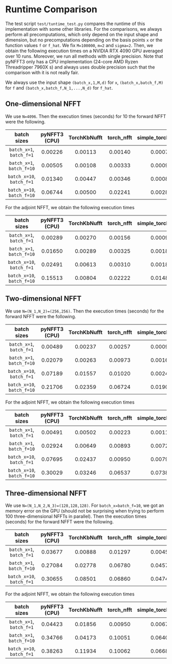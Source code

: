 # Runtime Comparison

The test script `test/tuntime_test.py` compares the runtime of this implementation with some other libraries.
For the comparisons, we always perform all precomputations, which only depend on the input shape and dimension,
but no precomputations depending on the basis points `x` or the function values `f` or `f_hat`.
We fix `M=100000`, `m=2` and `sigma=2`. Then, we obtain the following execution times on a NVIDIA RTX 4090 GPU averaged over 10 runs. 
Moreover, we run all methods with single precision. Note that pyNFFT3 only has a CPU implementation (24-core AMD Ryzen Threadripper 7960X s) and
always uses double precision such that the comparison with it is not really fair.

We always use the input shape `(batch_x,1,M,d)` for `x`, `(batch_x,batch_f,M)` for `f` and `(batch_x,batch_f,N_1,...,N_d)` for `f_hat`.

## One-dimensional NFFT

We use `N=4096`. Then the execution times (seconds) for 10 the forward NFFT were the following.

| batch sizes | pyNFFT3 (CPU) | TorchKbNufft | torch_nfft | simple_torch_NFFT |
| :---: | :---: | :---: | :---: | :---: |
| `batch_x=1`, `batch_f=1` | 0.00226 | 0.00113 | 0.00140 | 0.00078 |
| `batch_x=1`, `batch_f=10` | 0.00505 | 0.00108 | 0.00333 | 0.00096 |
| `batch_x=10`, `batch_f=1` | 0.01340 | 0.00447 | 0.00346 | 0.00085 |
| `batch_x=10`, `batch_f=10` | 0.06744 | 0.00500 | 0.02241 | 0.00288 |

For the adjoint NFFT, we obtain the following execution times

| batch sizes | pyNFFT3 (CPU) | TorchKbNufft | torch_nfft | simple_torch_NFFT |
| :---: | :---: | :---: | :---: | :---: |
| `batch_x=1`, `batch_f=1` | 0.00289 | 0.00270 | 0.00156 | 0.00091 |
| `batch_x=1`, `batch_f=10` | 0.01650 | 0.00289 | 0.00325 | 0.00183 |
| `batch_x=10`, `batch_f=1` | 0.02491 | 0.00613 | 0.00310 | 0.00183 |
| `batch_x=10`, `batch_f=10` | 0.15513 | 0.00804 | 0.02222 | 0.01483 |

## Two-dimensional NFFT

We use `N=(N_1,N_2)=(256,256)`. Then the execution times (seconds) for the forward NFFT were the following.

| batch sizes | pyNFFT3 (CPU) | TorchKbNufft | torch_nfft | simple_torch_NFFT |
| :---: | :---: | :---: | :---: | :---: |
| `batch_x=1`, `batch_f=1` | 0.00489 | 0.00237 | 0.00257 | 0.00092 |
| `batch_x=1`, `batch_f=10` | 0.02079 | 0.00263 | 0.00973 | 0.00168 |
| `batch_x=10`, `batch_f=1` | 0.07189 | 0.01557 | 0.01020 | 0.00240 |
| `batch_x=10`, `batch_f=10` | 0.21706 | 0.02359 | 0.06724 | 0.01905 |

For the adjoint NFFT, we obtain the following execution times

| batch sizes | pyNFFT3 (CPU) | TorchKbNufft | torch_nfft | simple_torch_NFFT |
| :---: | :---: | :---: | :---: | :---: |
| `batch_x=1`, `batch_f=1` | 0.00491 | 0.00502 | 0.00223 | 0.00117 |
| `batch_x=1`, `batch_f=10` | 0.02924 | 0.00649 | 0.00893 | 0.00725 |
| `batch_x=10`, `batch_f=1` | 0.07695 | 0.02437 | 0.00950 | 0.00791 |
| `batch_x=10`, `batch_f=10` | 0.30029 | 0.03246 | 0.06537 | 0.07389 |

## Three-dimensional NFFT

We use `N=(N_1,N_2,N_3)=(128,128,128)`. For `batch_x=batch_f=10`, we got an memory error on the GPU 
(should not be surprising when trying to perform 100 three-dimensional NFFTs in parallel).
Then the execution times (seconds) for the forward NFFT were the following.

| batch sizes | pyNFFT3 (CPU) | TorchKbNufft | torch_nfft | simple_torch_NFFT |
| :---: | :---: | :---: | :---: | :---: |
| `batch_x=1`, `batch_f=1` | 0.03677 | 0.00888 | 0.01297 | 0.00458 |
| `batch_x=1`, `batch_f=10` | 0.27084 | 0.02778 | 0.06780 | 0.04576 |
| `batch_x=10`, `batch_f=1` | 0.30655 | 0.08501 | 0.06860 | 0.04744 |

For the adjoint NFFT, we obtain the following execution times

| batch sizes | pyNFFT3 (CPU) | TorchKbNufft | torch_nfft | simple_torch_NFFT |
| :---: | :---: | :---: | :---: | :---: |
| `batch_x=1`, `batch_f=1` | 0.04423 | 0.01856 | 0.00950 | 0.00675 |
| `batch_x=1`, `batch_f=10` | 0.34766 | 0.04173 | 0.10051 | 0.06409 |
| `batch_x=10`, `batch_f=1` | 0.38263 | 0.11934 | 0.10062 | 0.06685 |
